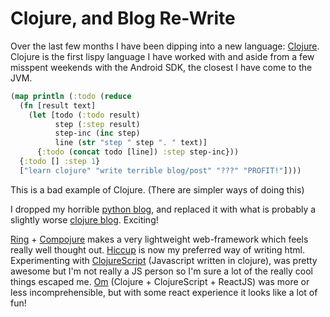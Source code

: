 Clojure, and Blog Re-Write
==========================

Over the last few months I have been dipping into a new language: 
[Clojure](http://clojure.org/). Clojure is the first lispy language I have
worked with and aside from a few misspent weekends with the Android SDK, the
closest I have come to the JVM.

```clojure
(map println (:todo (reduce
  (fn [result text] 
    (let [todo (:todo result)
          step (:step result)
          step-inc (inc step)
          line (str "step " step ". " text)]
      {:todo (concat todo [line]) :step step-inc}))
  {:todo [] :step 1}
  ["learn clojure" "write terrible blog/post" "???" "PROFIT!"])))
```

This is a bad example of Clojure. (There are simpler ways of doing this)

I dropped my horrible [python blog](https://github.com/nicwest/md-website), and
replaced it with what is probably a slightly worse
[clojure blog](https://github.com/nicwest/clj-website). Exciting!

[Ring](https://github.com/ring-clojure/ring) +
[Compojure](https://github.com/weavejester/compojure) makes a very lightweight
web-framework which feels really well thought out.
[Hiccup](https://github.com/weavejester/hiccup) is now my preferred way of
writing html. Experimenting with 
[ClojureScript](https://github.com/clojure/clojurescript) (Javascript written in
clojure), was pretty awesome but I'm not really a JS person so I'm sure a lot of
the really cool things escaped me.
[Om](https://github.com/swannodette/om) (Clojure + ClojureScript + ReactJS)
was more or less incomprehensible, but with some react experience it looks like
a lot of fun!

